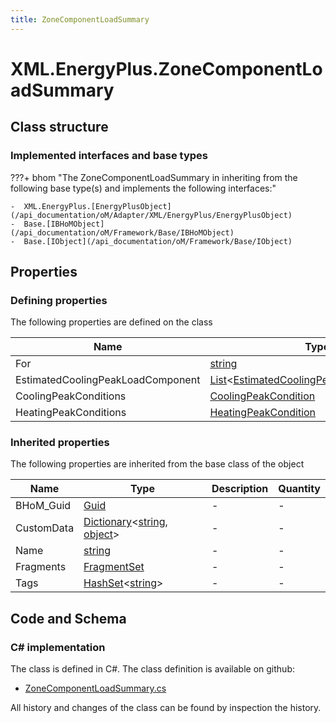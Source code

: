 ```yaml
---
title: ZoneComponentLoadSummary
---
```


# XML.EnergyPlus.ZoneComponentLoadSummary



## Class structure

### Implemented interfaces and base types

???+ bhom "The ZoneComponentLoadSummary in inheriting from the following base type(s) and implements the following interfaces:"

    -  XML.EnergyPlus.[EnergyPlusObject](/api_documentation/oM/Adapter/XML/EnergyPlus/EnergyPlusObject)
    -  Base.[IBHoMObject](/api_documentation/oM/Framework/Base/IBHoMObject)
    -  Base.[IObject](/api_documentation/oM/Framework/Base/IObject)


## Properties



### Defining properties

The following properties are defined on the class

| Name             | Type             | Description      | Quantity         |
|------------------|------------------|------------------|------------------|
| For | [string](https://learn.microsoft.com/en-us/dotnet/api/System.String?view=netstandard-2.0) | - | - |
| EstimatedCoolingPeakLoadComponent | [List](https://learn.microsoft.com/en-us/dotnet/api/System.Collections.Generic.List-1?view=netstandard-2.0)&lt;[EstimatedCoolingPeakLoadComponent](/api_documentation/oM/Adapter/XML/EnergyPlus/EstimatedCoolingPeakLoadComponent)&gt; | - | - |
| CoolingPeakConditions | [CoolingPeakCondition](/api_documentation/oM/Adapter/XML/EnergyPlus/CoolingPeakCondition) | - | - |
| HeatingPeakConditions | [HeatingPeakCondition](/api_documentation/oM/Adapter/XML/EnergyPlus/HeatingPeakCondition) | - | - |


### Inherited properties
The following properties are inherited from the base class of the object

| Name             | Type             | Description      | Quantity         |
|------------------|------------------|------------------|------------------|
| BHoM_Guid | [Guid](https://learn.microsoft.com/en-us/dotnet/api/System.Guid?view=netstandard-2.0) | - | - |
| CustomData | [Dictionary](https://learn.microsoft.com/en-us/dotnet/api/System.Collections.Generic.Dictionary-2?view=netstandard-2.0)&lt;[string](https://learn.microsoft.com/en-us/dotnet/api/System.String?view=netstandard-2.0), [object](https://learn.microsoft.com/en-us/dotnet/api/System.Object?view=netstandard-2.0)&gt; | - | - |
| Name | [string](https://learn.microsoft.com/en-us/dotnet/api/System.String?view=netstandard-2.0) | - | - |
| Fragments | [FragmentSet](/api_documentation/oM/Framework/Base/FragmentSet) | - | - |
| Tags | [HashSet](https://learn.microsoft.com/en-us/dotnet/api/System.Collections.Generic.HashSet-1?view=netstandard-2.0)&lt;[string](https://learn.microsoft.com/en-us/dotnet/api/System.String?view=netstandard-2.0)&gt; | - | - |


## Code and Schema

### C# implementation

The class is defined in C#. The class definition is available on github:

- [ZoneComponentLoadSummary.cs](https://github.com/BHoM/XML_Toolkit/blob/develop/XML_oM/EnergyPlus\ZoneComponentLoadSummary.cs)

All history and changes of the class can be found by inspection the history.
